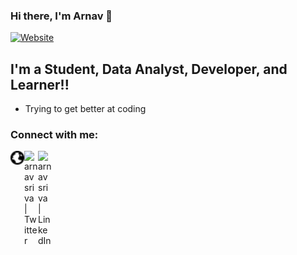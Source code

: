 ### Hi there, I'm Arnav 👋 

[![Website](https://img.shields.io/website?label=arnavsriva.com&style=for-the-badge&url=https%3A%2F%2Farnavsriva.com)](https://arnavsriva.com)


## I'm a Student, Data Analyst, Developer, and Learner!!

- Trying to get better at coding



### Connect with me:

[<img align="left" alt="arnavsriva.com" width="22px" src="https://raw.githubusercontent.com/iconic/open-iconic/master/svg/globe.svg" />][website]
[<img align="left" alt="arnavsriva | Twitter" width="22px" src="https://cdn.jsdelivr.net/npm/simple-icons@v3/icons/twitter.svg" />][twitter]
[<img align="left" alt="arnavsriva | LinkedIn" width="22px" src="https://cdn.jsdelivr.net/npm/simple-icons@v3/icons/linkedin.svg" />][linkedin]

</details>

[website]: https://arnavsriva.com
[twitter]: https://twitter.com/arnavsriva
[linkedin]: https://linkedin.com/in/arnavsriva

